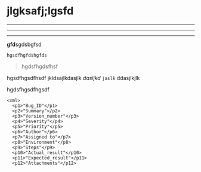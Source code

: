 # jlgksafj;lgsfd

___
---
***
**gfd**sgdsbgfsd

```
hgsdfhgfdshgfds
```

>hgdsfhgdsfhsf

hgsdfhgsdfhsdf jkldsajlkdasjlk *dasljkd* `jaslk` ddasjlkjlk

hgdsfhgsdfhgsdf

```
<xml>
  <p1>"Bug_ID"</p1>
  <p2>"Summary"</p2>
  <p3>"Version_number"</p3>
  <p4>"Severity"</p4>
  <p5>"Priority"</p5>
  <p6>"Author"</p6>
  <p7>"Assigned to"</p7>
  <p8>"Environment"</p8>
  <p9>"Steps"</p9>
  <p10>"Actual_result"</p10>
  <p11>"Expected_result"</p11>
  <p12>"Attachments"</p12>
```
